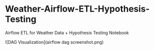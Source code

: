 # Weather-Airflow-ETL-Hypothesis-Testing
Airflow ETL for Weather Data + Hypothesis Testing Notebook

![DAG Visualization](airflow dag screenshot.png)
